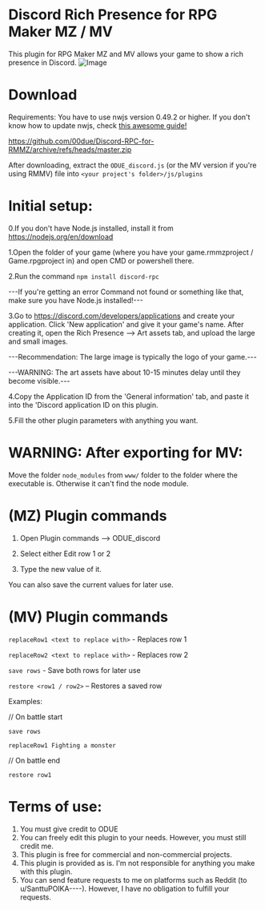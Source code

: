 # Discord Rich Presence for RPG Maker MZ / MV

This plugin for RPG Maker MZ and MV allows your game to show a rich presence in Discord.
![Image](https://cdn.discordapp.com/attachments/728203713893892227/1137797848763728022/image.png)

# Download

Requirements: You have to use nwjs version 0.49.2 or higher. If you don't know how to update nwjs, check [this awesome guide!](https://forums.rpgmakerweb.com/index.php?threads/how-to-update-nw-js-to-dramatically-improve-game-performance.131620/)

https://github.com/00due/Discord-RPC-for-RMMZ/archive/refs/heads/master.zip

After downloading, extract the `ODUE_discord.js` (or the MV version if you're using RMMV) file into `<your project's folder>/js/plugins`

# Initial setup:

0.If you don't have Node.js installed, install it from https://nodejs.org/en/download

1.Open the folder of your game (where you have your game.rmmzproject / Game.rpgproject in) and open CMD or powershell there.

2.Run the command `npm install discord-rpc`

---If you're getting an error Command not found or something like that, make sure you have Node.js installed!---

3.Go to https://discord.com/developers/applications and create your application. Click 'New application' and give it your game's name.
After creating it, open the Rich Presence --> Art assets tab, and upload the large and small images.

---Recommendation: The large image is typically the logo of your game.---

---WARNING: The art assets have about 10-15 minutes delay until they become visible.---


4.Copy the Application ID from the 'General information' tab, and paste it into the 'Discord application ID on this plugin.

5.Fill the other plugin parameters with anything you want.

# WARNING: After exporting for MV:

Move the folder `node_modules` from `www/` folder to the folder where the executable is. Otherwise it can't find the node module. 




# (MZ) Plugin commands

1. Open Plugin commands --> ODUE_discord

2. Select either Edit row 1 or 2

3. Type the new value of it.

You can also save the current values for later use.


# (MV) Plugin commands

`replaceRow1 <text to replace with>`   - Replaces row 1

`replaceRow2 <text to replace with>`   - Replaces row 2

`save rows`   - Save both rows for later use

`restore <row1 / row2>`   – Restores a saved row


Examples:

// On battle start

`save rows`

`replaceRow1 Fighting a monster`

// On battle end

`restore row1`

# Terms of use:

 1. You must give credit to ODUE
 2. You can freely edit this plugin to your needs. However, you must still credit me.
 3. This plugin is free for commercial and non-commercial projects.
 4. This plugin is provided as is. I'm not responsible for anything you make with this plugin.
 5. You can send feature requests to me on platforms such as Reddit (to u/SanttuPOIKA----).
    However, I have no obligation to fulfill your requests.
